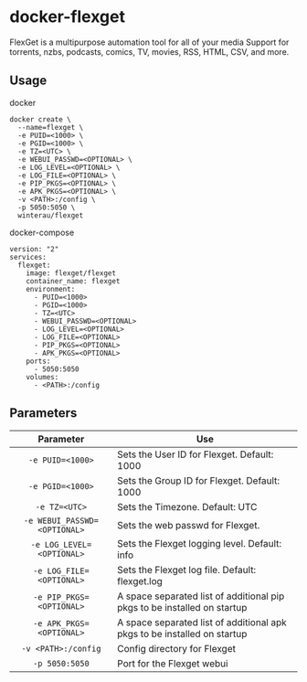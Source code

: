 # docker-flexget
FlexGet is a multipurpose automation tool for all of your media
Support for torrents, nzbs, podcasts, comics, TV, movies, RSS, HTML, CSV, and more.


## Usage
docker
```
docker create \
  --name=flexget \
  -e PUID=<1000> \
  -e PGID=<1000> \
  -e TZ=<UTC> \
  -e WEBUI_PASSWD=<OPTIONAL> \
  -e LOG_LEVEL=<OPTIONAL> \
  -e LOG_FILE=<OPTIONAL> \
  -e PIP_PKGS=<OPTIONAL> \
  -e APK_PKGS=<OPTIONAL> \
  -v <PATH>:/config \
  -p 5050:5050 \
  winterau/flexget
```
  
  docker-compose
  
```
version: "2"
services:
  flexget:
    image: flexget/flexget
    container_name: flexget
    environment:
      - PUID=<1000>
      - PGID=<1000>
      - TZ=<UTC>
      - WEBUI_PASSWD=<OPTIONAL>
      - LOG_LEVEL=<OPTIONAL> 
      - LOG_FILE=<OPTIONAL> 
      - PIP_PKGS=<OPTIONAL> 
      - APK_PKGS=<OPTIONAL> 
    ports:
      - 5050:5050
    volumes:
      - <PATH>:/config
```

## Parameters 

| Parameter | Use |
| :----: | --- |
| `-e PUID=<1000>` | Sets the User ID for Flexget. Default: 1000 |
| `-e PGID=<1000>` | Sets the Group ID for Flexget. Default: 1000 |
| `-e TZ=<UTC>` | Sets the Timezone. Default: UTC |
| `-e WEBUI_PASSWD=<OPTIONAL>` | Sets the web passwd for Flexget. |
| `-e LOG_LEVEL=<OPTIONAL>` | Sets the Flexget logging level. Default: info |
| `-e LOG_FILE=<OPTIONAL>` | Sets the Flexget log file. Default: flexget.log |
| `-e PIP_PKGS=<OPTIONAL>` | A space separated list of additional pip pkgs to be installed on startup |
| `-e APK_PKGS=<OPTIONAL>` | A space separated list of additional apk pkgs to be installed on startup |
| `-v <PATH>:/config` | Config directory for Flexget |
| `-p 5050:5050` | Port for the Flexget webui |